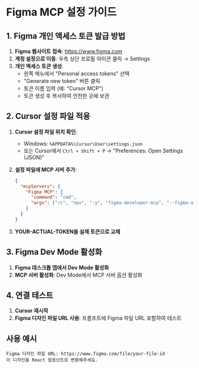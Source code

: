 # Figma MCP 설정 가이드

## 1. Figma 개인 액세스 토큰 발급 방법

1. **Figma 웹사이트 접속**: https://www.figma.com
2. **계정 설정으로 이동**: 우측 상단 프로필 아이콘 클릭 → Settings
3. **개인 액세스 토큰 생성**:
   - 왼쪽 메뉴에서 "Personal access tokens" 선택
   - "Generate new token" 버튼 클릭
   - 토큰 이름 입력 (예: "Cursor MCP")
   - 토큰 생성 후 복사하여 안전한 곳에 보관

## 2. Cursor 설정 파일 적용

1. **Cursor 설정 파일 위치 확인**:
   - Windows: `%APPDATA%\Cursor\User\settings.json`
   - 또는 Cursor에서 `Ctrl + Shift + P` → "Preferences: Open Settings (JSON)"

2. **설정 파일에 MCP 서버 추가**:
   ```json
   {
     "mcpServers": {
       "Figma MCP": {
         "command": "cmd",
         "args": ["/c", "npx", "-y", "figma-developer-mcp", "--figma-api-key=YOUR-ACTUAL-TOKEN", "--stdio"]
       }
     }
   }
   ```

3. **YOUR-ACTUAL-TOKEN을 실제 토큰으로 교체**

## 3. Figma Dev Mode 활성화

1. **Figma 데스크톱 앱에서 Dev Mode 활성화**
2. **MCP 서버 활성화**: Dev Mode에서 MCP 서버 옵션 활성화

## 4. 연결 테스트

1. **Cursor 재시작**
2. **Figma 디자인 파일 URL 사용**: 프롬프트에 Figma 파일 URL 포함하여 테스트

## 사용 예시

```
Figma 디자인 파일 URL: https://www.figma.com/file/your-file-id
이 디자인을 React 컴포넌트로 변환해주세요.
```
